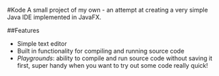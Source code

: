 #Kode
A small project of my own - an attempt at creating a very simple Java IDE implemented in JavaFX.

##Features
* Simple text editor
* Built in functionality for compiling and running source code
* *Playgrounds*: ability to compile and run source code without saving it first, super handy when you want to try out some code really quick!
